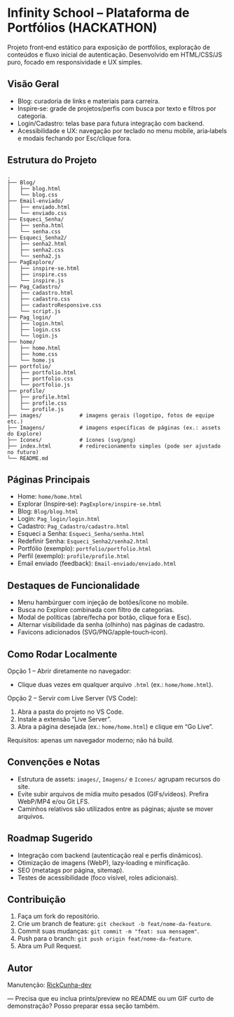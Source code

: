 # Infinity School – Plataforma de Portfólios (HACKATHON)

Projeto front‑end estático para exposição de portfólios, exploração de conteúdos e fluxo inicial de autenticação. Desenvolvido em HTML/CSS/JS puro, focado em responsividade e UX simples.

## Visão Geral
- Blog: curadoria de links e materiais para carreira.
- Inspire‑se: grade de projetos/perfis com busca por texto e filtros por categoria.
- Login/Cadastro: telas base para futura integração com backend.
- Acessibilidade e UX: navegação por teclado no menu mobile, aria‑labels e modais fechando por Esc/clique fora.

## Estrutura do Projeto
```
.
├── Blog/
│   ├── blog.html
│   └── blog.css
├── Email-enviado/
│   ├── enviado.html
│   └── enviado.css
├── Esqueci_Senha/
│   ├── senha.html
│   └── senha.css
├── Esqueci_Senha2/
│   ├── senha2.html
│   ├── senha2.css
│   └── senha2.js
├── PagExplore/
│   ├── inspire-se.html
│   ├── inspire.css
│   └── inspire.js
├── Pag_Cadastro/
│   ├── cadastro.html
│   ├── cadastro.css
│   ├── cadastroResponsive.css
│   └── script.js
├── Pag_login/
│   ├── login.html
│   ├── login.css
│   └── login.js
├── home/
│   ├── home.html
│   ├── home.css
│   └── home.js
├── portfolio/
│   ├── portfolio.html
│   ├── portfolio.css
│   └── portfolio.js
├── profile/
│   ├── profile.html
│   ├── profile.css
│   └── profile.js
├── images/            # imagens gerais (logotipo, fotos de equipe etc.)
├── Imagens/           # imagens específicas de páginas (ex.: assets do Explore)
├── Icones/            # ícones (svg/png)
├── index.html         # redirecionamento simples (pode ser ajustado no futuro)
└── README.md
```

## Páginas Principais
- Home: `home/home.html`
- Explorar (Inspire‑se): `PagExplore/inspire-se.html`
- Blog: `Blog/blog.html`
- Login: `Pag_login/login.html`
- Cadastro: `Pag_Cadastro/cadastro.html`
- Esqueci a Senha: `Esqueci_Senha/senha.html`
- Redefinir Senha: `Esqueci_Senha2/senha2.html`
- Portfólio (exemplo): `portfolio/portfolio.html`
- Perfil (exemplo): `profile/profile.html`
- Email enviado (feedback): `Email-enviado/enviado.html`

## Destaques de Funcionalidade
- Menu hambúrguer com injeção de botões/ícone no mobile.
- Busca no Explore combinada com filtro de categorias.
- Modal de políticas (abre/fecha por botão, clique fora e Esc).
- Alternar visibilidade da senha (olhinho) nas páginas de cadastro.
- Favicons adicionados (SVG/PNG/apple‑touch‑icon).

## Como Rodar Localmente
Opção 1 – Abrir diretamente no navegador:
- Clique duas vezes em qualquer arquivo `.html` (ex.: `home/home.html`).

Opção 2 – Servir com Live Server (VS Code):
1. Abra a pasta do projeto no VS Code.
2. Instale a extensão “Live Server”.
3. Abra a página desejada (ex.: `home/home.html`) e clique em “Go Live”.

Requisitos: apenas um navegador moderno; não há build.

## Convenções e Notas
- Estrutura de assets: `images/`, `Imagens/` e `Icones/` agrupam recursos do site.
- Evite subir arquivos de mídia muito pesados (GIFs/vídeos). Prefira WebP/MP4 e/ou Git LFS.
- Caminhos relativos são utilizados entre as páginas; ajuste se mover arquivos.

## Roadmap Sugerido
- Integração com backend (autenticação real e perfis dinâmicos).
- Otimização de imagens (WebP), lazy‑loading e minificação.
- SEO (metatags por página, sitemap).
- Testes de acessibilidade (foco visível, roles adicionais).

## Contribuição
1. Faça um fork do repositório.
2. Crie um branch de feature: `git checkout -b feat/nome-da-feature`.
3. Commit suas mudanças: `git commit -m "feat: sua mensagem"`.
4. Push para o branch: `git push origin feat/nome-da-feature`.
5. Abra um Pull Request.

## Autor
Manutenção: [RickCunha-dev](https://github.com/RickCunha-dev)

—
Precisa que eu inclua prints/preview no README ou um GIF curto de demonstração? Posso preparar essa seção também.
